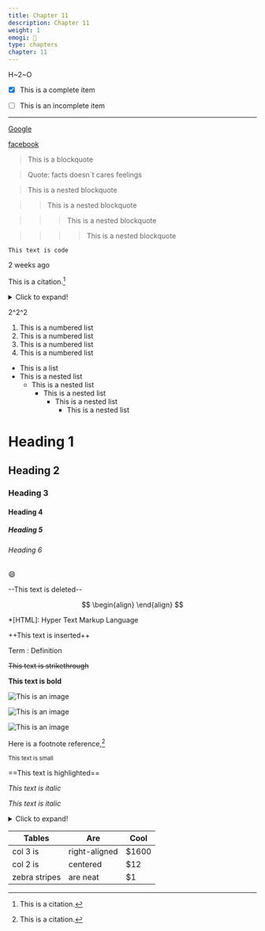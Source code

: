 ```yaml
---
title: Chapter 11
description: Chapter 11
weight: 1
emogi: 🤑
type: chapters
chapter: 11
---
```



H~2~O


- [x] This is a complete item
- [ ] This is an incomplete item


---


[Google](https://www.google.com)

[facebook](https://www.facebook.com "This is a title")


> This is a blockquote

> Quote: facts doesn`t cares feelings 

> This is a nested blockquote

>> This is a nested blockquote

>>> This is a nested blockquote

>>>> This is a nested blockquote


`This text is code`


<time datetime="2013-04-06T12:32+00:00">2 weeks ago</time>


This is a citation.[^1]
[^1]: This is a citation.


<details>
<summary>Click to expand!</summary>
</details>


2^2^2


1. This is a numbered list
2. This is a numbered list
3. This is a numbered list
4. This is a numbered list
- This is a list
- This is a nested list
	- This is a nested list
		- This is a nested list
			- This is a nested list
				- This is a nested list


# Heading 1 
## Heading 2 
### Heading 3 
#### Heading 4 
##### Heading 5 
###### Heading 6 


:smile:


--This text is deleted--


$$
\begin{align}
\end{align}
$$


*[HTML]: Hyper Text Markup Language


++This text is inserted++


Term
: Definition


~~This text is strikethrough~~


**This text is bold**


![This is an image](https://www.google.com/images/branding/googlelogo/1x/googlelogo_color_272x92dp.png)

![This is an image](https://images.pexels.com/photos/14980905/pexels-photo-14980905.jpeg "This is a title")

![This is an image](https://images.pexels.com/photos/1612351/pexels-photo-1612351.jpeg)


Here is a footnote reference,[^1]
[^1]: And here is the footnote.


<sub>This text is small</sub>


==This text is highlighted==


*This text is italic*

_This text is italic_


<details>
<summary>Click to expand!</summary>
</details>


| Tables | Are | Cool |
| --- | --- | --- |
| col 3 is | right-aligned | $1600 |
| col 2 is | centered | $12 |
| zebra stripes | are neat | $1 |

